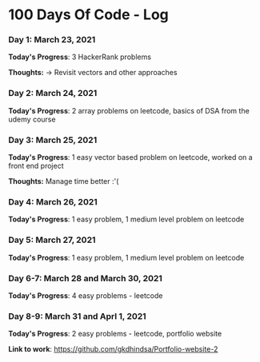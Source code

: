 # 100 Days Of Code - Log

### Day 1: March 23, 2021

**Today's Progress**: 3 HackerRank problems

**Thoughts:** -> Revisit vectors and other approaches


### Day 2: March 24, 2021

**Today's Progress**: 2 array problems on leetcode, basics of DSA from the udemy course


### Day 3: March 25, 2021

**Today's Progress**: 1 easy vector based problem on leetcode, worked on a front end project

**Thoughts:** Manage time better :'(

### Day 4: March 26, 2021

**Today's Progress**: 1 easy problem, 1 medium level problem on leetcode

### Day 5: March 27, 2021

**Today's Progress**: 1 easy problem, 1 medium level problem on leetcode

### Day 6-7: March 28 and March 30, 2021

**Today's Progress**: 4 easy problems - leetcode

### Day 8-9: March 31 and Aprl 1, 2021

**Today's Progress**: 2 easy problems - leetcode, portfolio website

**Link to work**: https://github.com/gkdhindsa/Portfolio-website-2










